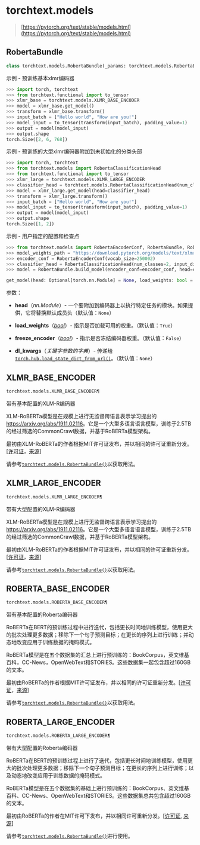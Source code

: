# torchtext.models

> [https://pytorch.org/text/stable/models.html](https://pytorch.org/text/stable/models.html)

## RobertaBundle[](#robertabundle "跳转到此标题")

```py
class torchtext.models.RobertaBundle(_params: torchtext.models.RobertaEncoderParams, _path: Optional[str] = None, _head: Optional[torch.nn.Module] = None, transform: Optional[Callable] = None)¶
```

示例 - 预训练基本xlmr编码器

```py
>>> import torch, torchtext
>>> from torchtext.functional import to_tensor
>>> xlmr_base = torchtext.models.XLMR_BASE_ENCODER
>>> model = xlmr_base.get_model()
>>> transform = xlmr_base.transform()
>>> input_batch = ["Hello world", "How are you!"]
>>> model_input = to_tensor(transform(input_batch), padding_value=1)
>>> output = model(model_input)
>>> output.shape
torch.Size([2, 6, 768]) 
```

示例 - 预训练的大型xlmr编码器附加到未初始化的分类头部

```py
>>> import torch, torchtext
>>> from torchtext.models import RobertaClassificationHead
>>> from torchtext.functional import to_tensor
>>> xlmr_large = torchtext.models.XLMR_LARGE_ENCODER
>>> classifier_head = torchtext.models.RobertaClassificationHead(num_classes=2, input_dim = 1024)
>>> model = xlmr_large.get_model(head=classifier_head)
>>> transform = xlmr_large.transform()
>>> input_batch = ["Hello world", "How are you!"]
>>> model_input = to_tensor(transform(input_batch), padding_value=1)
>>> output = model(model_input)
>>> output.shape
torch.Size([1, 2]) 
```

示例 - 用户指定的配置和检查点

```py
>>> from torchtext.models import RobertaEncoderConf, RobertaBundle, RobertaClassificationHead
>>> model_weights_path = "https://download.pytorch.org/models/text/xlmr.base.encoder.pt"
>>> encoder_conf = RobertaEncoderConf(vocab_size=250002)
>>> classifier_head = RobertaClassificationHead(num_classes=2, input_dim=768)
>>> model = RobertaBundle.build_model(encoder_conf=encoder_conf, head=classifier_head, checkpoint=model_weights_path) 
```

```py
get_model(head: Optional[torch.nn.Module] = None, load_weights: bool = True, freeze_encoder: bool = False, *, dl_kwargs=None) → torchtext.models.RobertaModel¶
```

参数：

+   **head**（*nn.Module*）- 一个要附加到编码器上以执行特定任务的模块。如果提供，它将替换默认成员头（默认值：`None`）

+   **load_weights**（[*bool*](https://docs.python.org/3/library/functions.html#bool "(在Python v3.12中)")）- 指示是否加载可用的权重。（默认值：`True`）

+   **freeze_encoder**（[*bool*](https://docs.python.org/3/library/functions.html#bool "(在Python v3.12中)")）- 指示是否冻结编码器权重。（默认值：`False`）

+   **dl_kwargs**（*关键字参数的字典*）- 传递给[`torch.hub.load_state_dict_from_url()`](https://pytorch.org/docs/stable/hub.html#torch.hub.load_state_dict_from_url "(在PyTorch v2.1中)")。（默认值：`None`）

## XLMR_BASE_ENCODER[](#xlmr-base-encoder "跳转到此标题")

```py
torchtext.models.XLMR_BASE_ENCODER¶
```

带有基本配置的XLM-R编码器

XLM-RoBERTa模型是在规模上进行无监督跨语言表示学习提出的<https://arxiv.org/abs/1911.02116>。它是一个大型多语言语言模型，训练于2.5TB的经过筛选的CommonCrawl数据，并基于RoBERTa模型架构。

最初由XLM-RoBERTa的作者根据MIT许可证发布，并以相同的许可证重新分发。[[许可证](https://github.com/pytorch/fairseq/blob/main/LICENSE)，[来源](https://github.com/pytorch/fairseq/tree/main/examples/xlmr#pre-trained-models)]

请参考[`torchtext.models.RobertaBundle()`](#torchtext.models.RobertaBundle "torchtext.models.RobertaBundle")以获取用法。

## XLMR_LARGE_ENCODER[](#xlmr-large-encoder "跳转到此标题")

```py
torchtext.models.XLMR_LARGE_ENCODER¶
```

带有大型配置的XLM-R编码器

XLM-RoBERTa模型是在规模上进行无监督跨语言表示学习提出的<https://arxiv.org/abs/1911.02116>。它是一个大型多语言语言模型，训练于2.5TB的经过筛选的CommonCrawl数据，并基于RoBERTa模型架构。

最初由XLM-RoBERTa的作者根据MIT许可证发布，并以相同的许可证重新分发。[[许可证](https://github.com/pytorch/fairseq/blob/main/LICENSE)，[来源](https://github.com/pytorch/fairseq/tree/main/examples/xlmr#pre-trained-models)]

请参考[`torchtext.models.RobertaBundle()`](#torchtext.models.RobertaBundle "torchtext.models.RobertaBundle")以获取用法。

## ROBERTA_BASE_ENCODER[](#roberta-base-encoder "跳转到此标题")

```py
torchtext.models.ROBERTA_BASE_ENCODER¶
```

带有基本配置的Roberta编码器

RoBERTa在BERT的预训练过程中进行迭代，包括更长时间地训练模型，使用更大的批次处理更多数据；移除下一个句子预测目标；在更长的序列上进行训练；并动态地改变应用于训练数据的掩码模式。

RoBERTa模型是在五个数据集的汇总上进行预训练的：BookCorpus，英文维基百科，CC-News，OpenWebText和STORIES。这些数据集一起包含超过160GB的文本。

最初由RoBERTa的作者根据MIT许可证发布，并以相同的许可证重新分发。[[许可证](https://github.com/pytorch/fairseq/blob/main/LICENSE)，[来源](https://github.com/pytorch/fairseq/tree/main/examples/roberta#pre-trained-models)]

请参考[`torchtext.models.RobertaBundle()`](#torchtext.models.RobertaBundle "torchtext.models.RobertaBundle")以获取用法。

## ROBERTA_LARGE_ENCODER[](#roberta-large-encoder "跳转到此标题")

```py
torchtext.models.ROBERTA_LARGE_ENCODER¶
```

带有大型配置的Roberta编码器

RoBERTa在BERT的预训练过程上进行了迭代，包括更长时间地训练模型，使用更大的批次处理更多数据；移除下一个句子预测目标；在更长的序列上进行训练；以及动态地改变应用于训练数据的掩码模式。

RoBERTa模型是在五个数据集的基础上进行预训练的：BookCorpus、英文维基百科、CC-News、OpenWebText和STORIES。这些数据集总共包含超过160GB的文本。

最初由RoBERTa的作者在MIT许可下发布，并以相同许可重新分发。[[许可证](https://github.com/pytorch/fairseq/blob/main/LICENSE), [来源](https://github.com/pytorch/fairseq/tree/main/examples/roberta#pre-trained-models)]

请参考[`torchtext.models.RobertaBundle()`](#torchtext.models.RobertaBundle "torchtext.models.RobertaBundle")进行使用。
